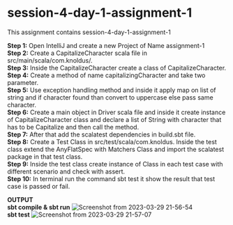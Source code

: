 # session-4-day-1-assignment-1
This assignment contains session-4-day-1-assignment-1

**Step 1:** Open IntelliJ and create a new Project of Name assignment-1    
**Step 2:** Create a CapitalizeCharacter scala file in src/main/scala/com.knoldus/.  
**Step 3:** Inside the CapitalizeCharacter create a class of CapitalizeCharacter.   
**Step 4:** Create a method of name capitalizingCharacter and take two parameter.   
**Step 5:** Use exception handling method and inside it apply map on list of string and if character found than convert to uppercase else pass same character.     
**Step 6:** Create a main object in Driver scala file and inside it create instance of CapitalizeCharacter class and declare a list of String with character that has to be Capitalize and then call the method.       
**Step 7:** After that add the scalatest dependencies in build.sbt file.     
**Step 8:** Create a Test Class in src/test/scala/com.knoldus. Inside the test class extend the AnyFlatSpec with Matchers Class and import the scalatest package in that test class.   
**Step 9:** Inside the test class create instance of Class in each test case with different scenario and check with assert.    
**Step 10:** In terminal run the command sbt test it show the result that test case is passed or fail.
    
**OUTPUT**    
**sbt compile & sbt run**
![Screenshot from 2023-03-29 21-56-54](https://user-images.githubusercontent.com/124979629/228605580-dc0e2d02-2eb8-455f-8bf1-7d4abe4a2946.png)    
**sbt test**
![Screenshot from 2023-03-29 21-57-07](https://user-images.githubusercontent.com/124979629/228605622-199d15fc-287c-4572-838b-26358b750f20.png)
